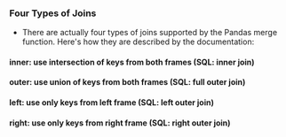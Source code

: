 ### Four Types of Joins
* There are actually four types of joins supported by the Pandas merge function. Here's how they are described by the documentation:
#### inner: use intersection of keys from both frames (SQL: inner join)
#### outer: use union of keys from both frames (SQL: full outer join)
#### left: use only keys from left frame (SQL: left outer join)
#### right: use only keys from right frame (SQL: right outer join)

